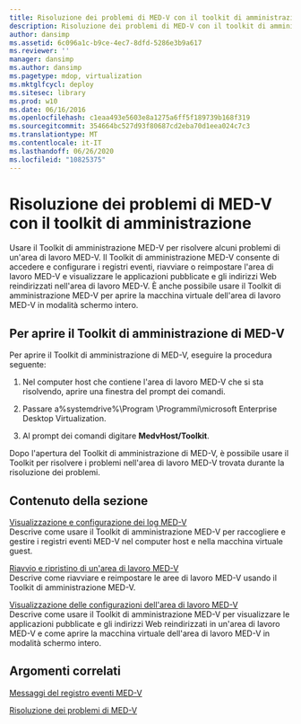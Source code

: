 ```yaml
---
title: Risoluzione dei problemi di MED-V con il toolkit di amministrazione
description: Risoluzione dei problemi di MED-V con il toolkit di amministrazione
author: dansimp
ms.assetid: 6c096a1c-b9ce-4ec7-8dfd-5286e3b9a617
ms.reviewer: ''
manager: dansimp
ms.author: dansimp
ms.pagetype: mdop, virtualization
ms.mktglfcycl: deploy
ms.sitesec: library
ms.prod: w10
ms.date: 06/16/2016
ms.openlocfilehash: c1eaa493e5603e8a1275a6ff5f189739b168f319
ms.sourcegitcommit: 354664bc527d93f80687cd2eba70d1eea024c7c3
ms.translationtype: MT
ms.contentlocale: it-IT
ms.lasthandoff: 06/26/2020
ms.locfileid: "10825375"
---
```

# Risoluzione dei problemi di MED-V con il toolkit di amministrazione


Usare il Toolkit di amministrazione MED-V per risolvere alcuni problemi di un'area di lavoro MED-V. Il Toolkit di amministrazione MED-V consente di accedere e configurare i registri eventi, riavviare o reimpostare l'area di lavoro MED-V e visualizzare le applicazioni pubblicate e gli indirizzi Web reindirizzati nell'area di lavoro MED-V. È anche possibile usare il Toolkit di amministrazione MED-V per aprire la macchina virtuale dell'area di lavoro MED-V in modalità schermo intero.

## Per aprire il Toolkit di amministrazione di MED-V


Per aprire il Toolkit di amministrazione di MED-V, eseguire la procedura seguente:

1.  Nel computer host che contiene l'area di lavoro MED-V che si sta risolvendo, aprire una finestra del prompt dei comandi.

2.  Passare a%systemdrive%\\Program \\Programmi\\microsoft Enterprise Desktop Virtualization.

3.  Al prompt dei comandi digitare **MedvHost/Toolkit**.

Dopo l'apertura del Toolkit di amministrazione di MED-V, è possibile usare il Toolkit per risolvere i problemi nell'area di lavoro MED-V trovata durante la risoluzione dei problemi.

## Contenuto della sezione


<a href="" id="viewing-and-configuring-med-v-logs"></a>[Visualizzazione e configurazione dei log MED-V](viewing-and-configuring-med-v-logs.md)  
Descrive come usare il Toolkit di amministrazione MED-V per raccogliere e gestire i registri eventi MED-V nel computer host e nella macchina virtuale guest.

<a href="" id="restarting-and-resetting-a-med-v-workspace"></a>[Riavvio e ripristino di un'area di lavoro MED-V](restarting-and-resetting-a-med-v-workspace.md)  
Descrive come riavviare e reimpostare le aree di lavoro MED-V usando il Toolkit di amministrazione MED-V.

<a href="" id="viewing-med-v-workspace-configurations"></a>[Visualizzazione delle configurazioni dell'area di lavoro MED-V](viewing-med-v-workspace-configurations.md)  
Descrive come usare il Toolkit di amministrazione MED-V per visualizzare le applicazioni pubblicate e gli indirizzi Web reindirizzati in un'area di lavoro MED-V e come aprire la macchina virtuale dell'area di lavoro MED-V in modalità schermo intero.

## Argomenti correlati


[Messaggi del registro eventi MED-V](med-v-event-log-messages.md)

[Risoluzione dei problemi di MED-V](troubleshooting-med-vmedv2.md)

 

 






